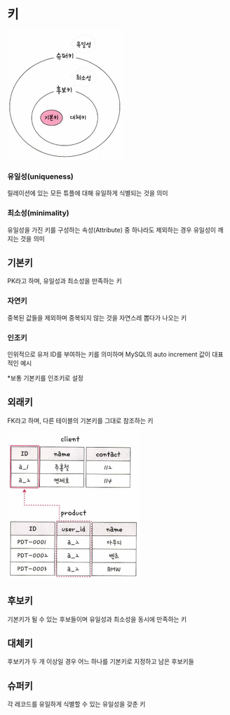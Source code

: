 # 키

![Untitled](./images/keys.png)

### 유일성(uniqueness)

릴레이션에 있는 모든 튜플에 대해 유일하게 식별되는 것을 의미

### 최소성(minimality)

유일성을 가진 키를 구성하는 속성(Attribute) 중 하나라도 제외하는 경우 유일성이 깨지는 것을 의미

## 기본키

PK라고 하며, 유일성과 최소성을 만족하는 키

### 자연키

중복된 값들을 제외하며 중복되지 않는 것을 자연스레 뽑다가 나오는 키

### 인조키

인위적으로 유저 ID를 부여하는 키를 의미하며 MySQL의 auto increment 값이 대표적인 예시

\*보통 기본키를 인조키로 설정

## 외래키

FK라고 하며, 다른 테이블의 기본키를 그대로 참조하는 키

![Untitled](./images/foreign-key.png)

## 후보키

기본키가 될 수 있는 후보들이며 유일성과 최소성을 동시에 만족하는 키

## 대체키

후보키가 두 개 이상일 경우 어느 하나를 기본키로 지정하고 남은 후보키들

## 슈퍼키

각 레코드를 유일하게 식별할 수 있는 유일성을 갖춘 키

